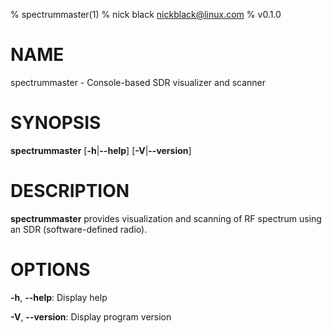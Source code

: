 % spectrummaster(1)
% nick black <nickblack@linux.com>
% v0.1.0

# NAME

spectrummaster - Console-based SDR visualizer and scanner

# SYNOPSIS

**spectrummaster** [**-h**|**--help**] [**-V**|**--version**]

# DESCRIPTION

**spectrummaster** provides visualization and scanning of RF spectrum using
an SDR (software-defined radio).

# OPTIONS

**-h**, **--help**: Display help

**-V**, **--version**: Display program version
